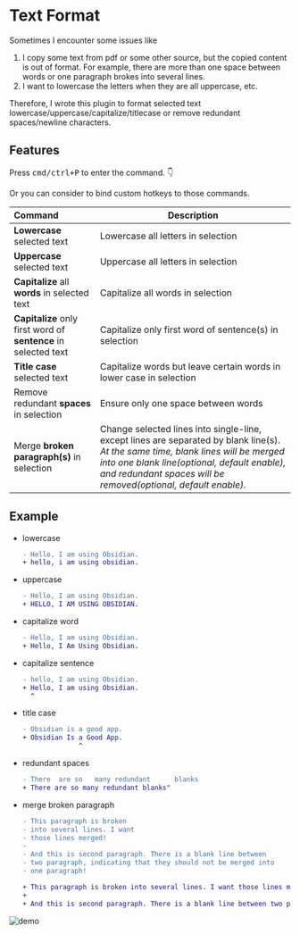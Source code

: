# Text Format

Sometimes I encounter some issues like  
1. I copy some text from pdf or some other source, but the copied content is out of format. For example, there are more than one space between words or one paragraph brokes into several lines.  
2. I want to lowercase the letters when they are all uppercase, etc.

Therefore, I wrote this plugin to format selected text lowercase/uppercase/capitalize/titlecase or remove redundant spaces/newline characters.

## Features

Press <kbd>cmd/ctrl+P</kbd> to enter the command. 👇

Or you can consider to bind custom hotkeys to those commands.

| Command                                                         | Description                                                                                                                                                                                                                                        |
| :-------------------------------------------------------------- | -------------------------------------------------------------------------------------------------------------------------------------------------------------------------------------------------------------------------------------------------- |
| **Lowercase** selected text                                     | Lowercase all letters in selection                                                                                                                                                                                                                 |
| **Uppercase** selected text                                     | Uppercase all letters in selection                                                                                                                                                                                                                 |
| **Capitalize** all **words** in selected text                   | Capitalize all words in selection                                                                                                                                                                                                                  |
| **Capitalize** only first word of **sentence** in selected text | Capitalize only first word of sentence(s) in selection                                                                                                                                                                                             |
| **Title case** selected text                                    | Capitalize words but leave certain words in lower case in selection                                                                                                                                                                                |
| Remove redundant **spaces** in selection                        | Ensure only one space between words                                                                                                                                                                                                                |
| Merge **broken paragraph(s)** in selection                      | Change selected lines into single-line, except lines are separated by blank line(s). *At the same time, blank lines will be merged into one blank line(optional, default enable), and redundant spaces will be removed(optional, default enable).* |


## Example


- lowercase
  ```diff
  - Hello, I am using Obsidian.
  + hello, i am using obsidian.
  ```
- uppercase
  ```diff
  - Hello, I am using Obsidian.
  + HELLO, I AM USING OBSIDIAN.
  ```
- capitalize word
  ```diff
  - Hello, I am using Obsidian.
  + Hello, I Am Using Obsidian.
  ```
- capitalize sentence
  ```diff
  - hello, I am using Obsidian.
  + Hello, I am using Obsidian.
    ^
  ```
- title case
  ```diff
  - Obsidian is a good app.
  + Obsidian Is a Good App.
                ^
  ```
- redundant spaces
  ```diff
  - There  are so   many redundant      blanks
  + There are so many redundant blanks"
  ```
- merge broken paragraph
  ```diff
  - This paragraph is broken 
  - into several lines. I want 
  - those lines merged!
  - 
  - And this is second paragraph. There is a blank line between 
  - two paragraph, indicating that they should not be merged into 
  - one paragraph!

  + This paragraph is broken into several lines. I want those lines merged!
  +
  + And this is second paragraph. There is a blank line between two paragraph, indicating that they should not be merged into one paragraph!
  ```

![demo](https://user-images.githubusercontent.com/35028647/121776728-149ea500-cbc1-11eb-89ee-f4afcb0816ed.gif)
